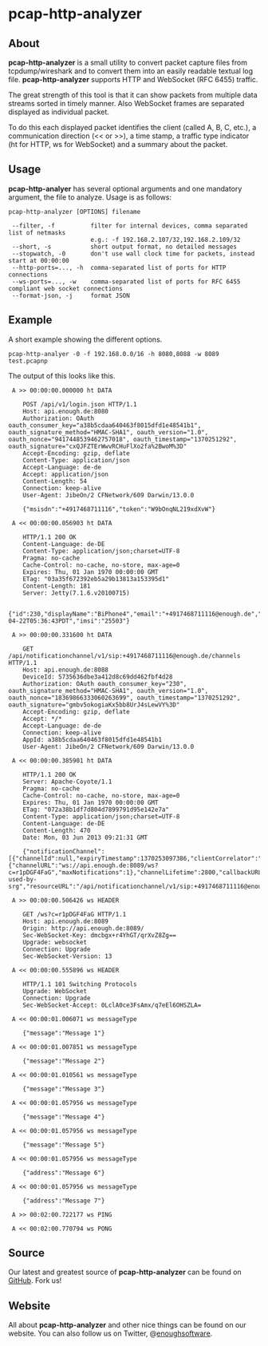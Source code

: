 pcap-http-analyzer
==================

About
-----

**pcap-http-analyzer** is a small utility to convert packet capture files from
tcpdump/wireshark and to convert them into an easily readable textual
log file. **pcap-http-analyzer** supports HTTP and WebSocket (RFC 6455) traffic.

The great strength of this tool is that it can show packets from multiple data streams
sorted in timely manner. Also WebSocket frames are separated displayed as individual packet.

To do this each displayed packet identifies the client (called A, B, C, etc.), a communication direction
(<< or >>), a time stamp, a traffic type indicator (ht for HTTP, ws for WebSocket) and a summary about the packet.

Usage
-----

**pcap-http-analyer** has several optional arguments and one mandatory argument, the file to analyze. Usage is as follows:

```
pcap-http-analyzer [OPTIONS] filename

 --filter, -f          filter for internal devices, comma separated list of netmasks
                       e.g.: -f 192.168.2.107/32,192.168.2.109/32
 --short, -s           short output format, no detailed messages
 --stopwatch, -0       don't use wall clock time for packets, instead start at 00:00:00
 --http-ports=..., -h  comma-separated list of ports for HTTP connections
 --ws-ports=..., -w    comma-separated list of ports for RFC 6455 compliant web socket connections
 --format-json, -j     format JSON
```

Example
-------

A short example showing the different options.

```
pcap-http-analyer -0 -f 192.168.0.0/16 -h 8080,8088 -w 8089 test.pcapnp
```

The output of this looks like this.

```
 A >> 00:00:00.000000 ht DATA

    POST /api/v1/login.json HTTP/1.1
    Host: api.enough.de:8080
    Authorization: OAuth oauth_consumer_key="a38b5cdaa640463f8015dfd1e48541b1", oauth_signature_method="HMAC-SHA1", oauth_version="1.0", oauth_nonce="9417448539462757018", oauth_timestamp="1370251292", oauth_signature="cxQJFZTErWwvRCHuFlXo2fa%2BwoM%3D"
    Accept-Encoding: gzip, deflate
    Content-Type: application/json
    Accept-Language: de-de
    Accept: application/json
    Content-Length: 54
    Connection: keep-alive
    User-Agent: JibeOn/2 CFNetwork/609 Darwin/13.0.0
    
    {"msisdn":"+4917468711116","token":"W9bOnqNL219xdXvW"}

 A << 00:00:00.056903 ht DATA

    HTTP/1.1 200 OK
    Content-Language: de-DE
    Content-Type: application/json;charset=UTF-8
    Pragma: no-cache
    Cache-Control: no-cache, no-store, max-age=0
    Expires: Thu, 01 Jan 1970 00:00:00 GMT
    ETag: "03a35f672392eb5a29b13813a153395d1"
    Content-Length: 181
    Server: Jetty(7.1.6.v20100715)

    {"id":230,"displayName":"BiPhone4","email":"+4917468711116@enough.de","token":"W9bOnqNL219xdXvW","msisdn":"+4917468711116","createDate":"2013-04-22T05:36:43PDT","imsi":"25503"}

 A >> 00:00:00.331600 ht DATA

    GET /api/notificationchannel/v1/sip:+4917468711116@enough.de/channels HTTP/1.1
    Host: api.enough.de:8088
    DeviceId: 5735636dbe3a412d8c69dd462fbf4d28
    Authorization: OAuth oauth_consumer_key="230", oauth_signature_method="HMAC-SHA1", oauth_version="1.0", oauth_nonce="18369866333060263699", oauth_timestamp="1370251292", oauth_signature="gmbv5okogiaKx5bb8UrJ4sLewVY%3D"
    Accept-Encoding: gzip, deflate
    Accept: */*
    Accept-Language: de-de
    Connection: keep-alive
    AppId: a38b5cdaa640463f8015dfd1e48541b1
    User-Agent: JibeOn/2 CFNetwork/609 Darwin/13.0.0
    
 A << 00:00:00.385901 ht DATA

    HTTP/1.1 200 OK
    Server: Apache-Coyote/1.1
    Pragma: no-cache
    Cache-Control: no-cache, no-store, max-age=0
    Expires: Thu, 01 Jan 1970 00:00:00 GMT
    ETag: "072a38b1df7d804d7899791d95e142e7a"
    Content-Type: application/json;charset=UTF-8
    Content-Language: de-DE
    Content-Length: 470
    Date: Mon, 03 Jun 2013 09:21:31 GMT

    {"notificationChannel":[{"channelId":null,"expiryTimestamp":1370253097386,"clientCorrelator":"123","applicationTag":"JibeSDKDemo","channelType":"WebSocket","channelData":{"channelURL":"ws://api.enough.de:8089/ws?c=r1pDGF4FaG","maxNotifications":1},"channelLifetime":2800,"callbackURL":"/api/unused/not-used-by-srg","resourceURL":"/api/notificationchannel/v1/sip:+4917468711116@enough.de/channels/r1pDGF4FaG"}],"resourceURL":null}

 A >> 00:00:00.506426 ws HEADER

    GET /ws?c=r1pDGF4FaG HTTP/1.1
    Host: api.enough.de:8089
    Origin: http://api.enough.de:8089/
    Sec-WebSocket-Key: dmcbgx+r4YhGT/qrXvZ8Zg==
    Upgrade: websocket
    Connection: Upgrade
    Sec-WebSocket-Version: 13

 A << 00:00:00.555896 ws HEADER

    HTTP/1.1 101 Switching Protocols
    Upgrade: WebSocket
    Connection: Upgrade
    Sec-WebSocket-Accept: 0LclA0ce3FsAmx/q7eEl6OHSZLA=

 A << 00:00:01.006071 ws messageType

    {"message":"Message 1"}

 A << 00:00:01.007851 ws messageType

    {"message":"Message 2"}

 A << 00:00:01.010561 ws messageType

    {"message":"Message 3"}

 A << 00:00:01.057956 ws messageType

    {"message":"Message 4"}

 A << 00:00:01.057956 ws messageType

    {"message":"Message 5"}

 A << 00:00:01.057956 ws messageType

    {"address":"Message 6"}

 A << 00:00:01.057956 ws messageType

    {"address":"Message 7"}

 A >> 00:02:00.722177 ws PING

 A << 00:02:00.770794 ws PONG
```

Source
------

Our latest and greatest source of **pcap-http-analyzer** can be found on [GitHub]. Fork us!

Website
-------

All about **pcap-http-analyzer** and other nice things can be found on our website.
You can also follow us on Twitter, @[enoughsoftware].

[GitHub]: https://github.com/Enough-Software/pcap-http-analyzer
[enoughsoftware]: http://twitter.com/enoughsoftware

